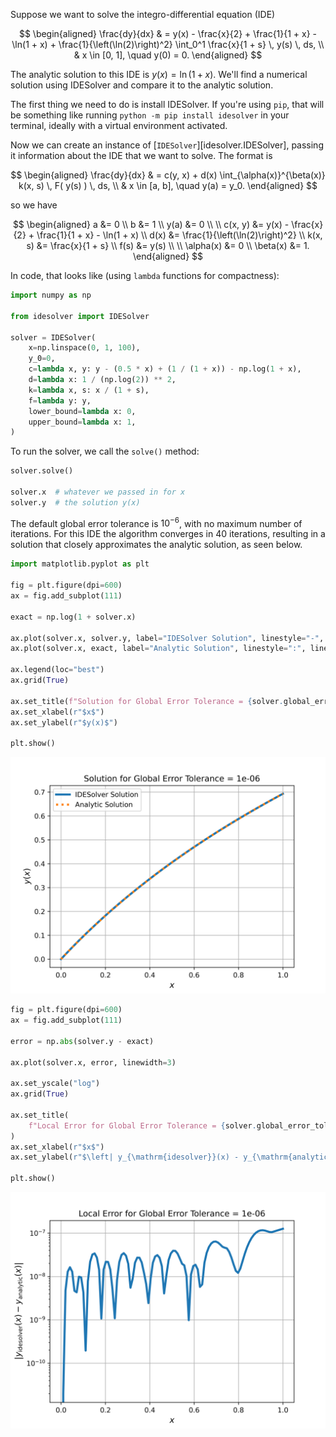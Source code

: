 Suppose we want to solve the integro-differential equation (IDE)

$$
\begin{aligned}
    \frac{dy}{dx} & = y(x) - \frac{x}{2} + \frac{1}{1 + x} - \ln(1 + x) + \frac{1}{\left(\ln(2)\right)^2} \int_0^1 \frac{x}{1 + s} \, y(s) \, ds, \\
    & x \in [0, 1], \quad y(0) = 0.
\end{aligned}
$$

The analytic solution to this IDE is $y(x) = \ln(1 + x)$.
We'll find a numerical solution using IDESolver and compare it to the analytic solution.

The first thing we need to do is install IDESolver.
If you're using `pip`, that will be something like running `python -m pip install idesolver` in your terminal,
ideally with a virtual environment activated.

Now we can create an instance of [`IDESolver`][idesolver.IDESolver],
passing it information about the IDE that we want to solve.
The format is

$$
\begin{aligned}
   \frac{dy}{dx} & = c(y, x) + d(x) \int_{\alpha(x)}^{\beta(x)} k(x, s) \, F( y(s) ) \, ds, \\
   & x \in [a, b], \quad y(a) = y_0.
\end{aligned}
$$

so we have

$$
\begin{aligned}
    a &= 0 \\
    b &= 1 \\
    y(a) &= 0 \\ \\
    c(x, y) &= y(x) - \frac{x}{2} + \frac{1}{1 + x} - \ln(1 + x) \\
    d(x) &= \frac{1}{\left(\ln(2)\right)^2} \\
    k(x, s) &= \frac{x}{1 + s} \\
    f(s) &= y(s) \\ \\
    \alpha(x) &= 0 \\
    \beta(x) &= 1.
\end{aligned}
$$

In code, that looks like (using `lambda` functions for compactness):

```python
import numpy as np

from idesolver import IDESolver

solver = IDESolver(
    x=np.linspace(0, 1, 100),
    y_0=0,
    c=lambda x, y: y - (0.5 * x) + (1 / (1 + x)) - np.log(1 + x),
    d=lambda x: 1 / (np.log(2)) ** 2,
    k=lambda x, s: x / (1 + s),
    f=lambda y: y,
    lower_bound=lambda x: 0,
    upper_bound=lambda x: 1,
)
```


To run the solver, we call the `solve()` method:

```python
solver.solve()

solver.x  # whatever we passed in for x
solver.y  # the solution y(x)
```


The default global error tolerance is $10^{-6}$, with no maximum number of iterations.
For this IDE the algorithm converges in 40 iterations,
resulting in a solution that closely approximates the analytic solution, as seen below.

```python
import matplotlib.pyplot as plt

fig = plt.figure(dpi=600)
ax = fig.add_subplot(111)

exact = np.log(1 + solver.x)

ax.plot(solver.x, solver.y, label="IDESolver Solution", linestyle="-", linewidth=3)
ax.plot(solver.x, exact, label="Analytic Solution", linestyle=":", linewidth=3)

ax.legend(loc="best")
ax.grid(True)

ax.set_title(f"Solution for Global Error Tolerance = {solver.global_error_tolerance}")
ax.set_xlabel(r"$x$")
ax.set_ylabel(r"$y(x)$")

plt.show()
```

![Comparison between the analytic and numerical solutions](assets/quickstart_comparison.png)


```python
fig = plt.figure(dpi=600)
ax = fig.add_subplot(111)

error = np.abs(solver.y - exact)

ax.plot(solver.x, error, linewidth=3)

ax.set_yscale("log")
ax.grid(True)

ax.set_title(
    f"Local Error for Global Error Tolerance = {solver.global_error_tolerance}"
)
ax.set_xlabel(r"$x$")
ax.set_ylabel(r"$\left| y_{\mathrm{idesolver}}(x) - y_{\mathrm{analytic}}(x) \right|$")

plt.show()
```

![Error between the analytic and numerical solutions](assets/quickstart_error.png)
